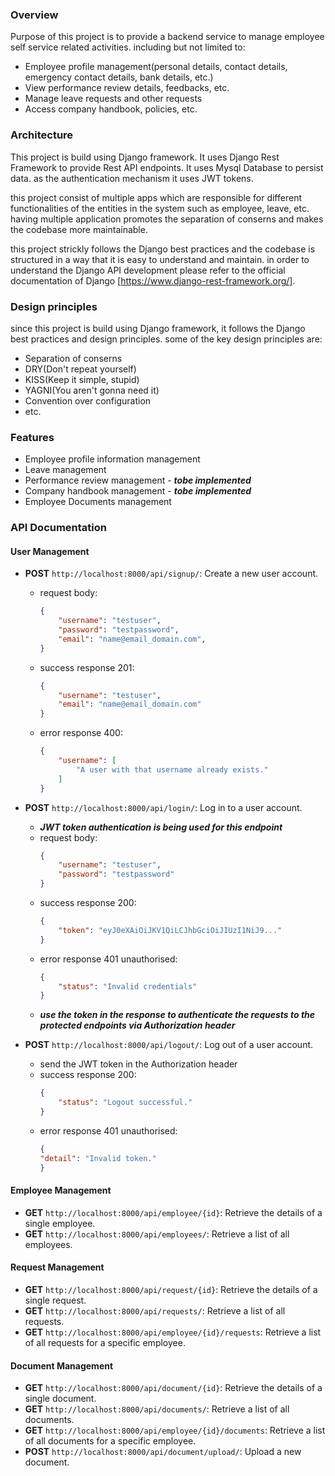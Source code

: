 ### Overview

Purpose of this project is to provide a backend service to manage employee self service related activities. including but not limited to:

- Employee profile management(personal details, contact details, emergency contact details, bank details, etc.)
- View performance review details, feedbacks, etc.
- Manage leave requests and other requests
- Access company handbook, policies, etc.

### Architecture

This project is build using Django framework. It uses Django Rest Framework to provide Rest API endpoints. It uses Mysql Database to persist data. as the authentication mechanism it uses JWT tokens.

this project consist of multiple apps which are responsible for different functionalities of the entities in the system such as employee, leave, etc. having multiple application promotes the separation of conserns and makes the codebase more maintainable.

this project strickly follows the Django best practices and the codebase is structured in a way that it is easy to understand and maintain. in order to understand the Django API development please refer to the official documentation of Django [https://www.django-rest-framework.org/].

### Design principles

since this project is build using Django framework, it follows the Django best practices and design principles. some of the key design principles are:

- Separation of conserns
- DRY(Don't repeat yourself)
- KISS(Keep it simple, stupid)
- YAGNI(You aren't gonna need it)
- Convention over configuration
- etc.

### Features

- Employee profile information management
- Leave management
- Performance review management - ***tobe implemented***
- Company handbook management - ***tobe implemented***
- Employee Documents management

### API Documentation

#### User Management

- **POST** `http://localhost:8000/api/signup/`: Create a new user account.
  * request body:
    ```json
    {
        "username": "testuser",
        "password": "testpassword",
        "email": "name@email_domain.com",
    }
    ```
  * success response 201:
    ```json
    {
        "username": "testuser",
        "email": "name@email_domain.com"
    } 
    ```
  * error response 400:
    ```json
    {
        "username": [
            "A user with that username already exists."
        ]
    }
    ```
- **POST** `http://localhost:8000/api/login/`: Log in to a user account.
  * ***JWT token authentication is being used for this endpoint***
  * request body:
    ```json
    {
        "username": "testuser",
        "password": "testpassword"
    }
    ```
  * success response 200:
    ```json
    {
        "token": "eyJ0eXAiOiJKV1QiLCJhbGciOiJIUzI1NiJ9..."
    }
    ```
  * error response 401 unauthorised:
    ```json
    {
        "status": "Invalid credentials"
    }
    ```
  * ***use the token in the response to authenticate the requests to the protected endpoints via Authorization header*** 
  
- **POST** `http://localhost:8000/api/logout/`: Log out of a user account.
  * send the JWT token in the Authorization header
  * success response 200:
    ```json
    {
        "status": "Logout successful."
    }
    ```
  * error response 401 unauthorised:
    ```json
    {
    "detail": "Invalid token."
    }
    ```

#### Employee Management

- **GET** `http://localhost:8000/api/employee/{id}`: Retrieve the details of a single employee.
- **GET** `http://localhost:8000/api/employees/`: Retrieve a list of all employees.

#### Request Management

- **GET** `http://localhost:8000/api/request/{id}`: Retrieve the details of a single request.
- **GET** `http://localhost:8000/api/requests/`: Retrieve a list of all requests.
- **GET** `http://localhost:8000/api/employee/{id}/requests`: Retrieve a list of all requests for a specific employee.

#### Document Management

- **GET** `http://localhost:8000/api/document/{id}`: Retrieve the details of a single document.
- **GET** `http://localhost:8000/api/documents/`: Retrieve a list of all documents.
- **GET** `http://localhost:8000/api/employee/{id}/documents`: Retrieve a list of all documents for a specific employee.
- **POST** `http://localhost:8000/api/document/upload/`: Upload a new document.



